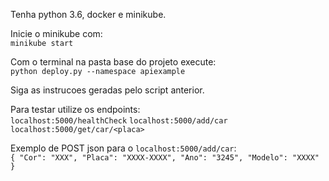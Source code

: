 Tenha python 3.6, docker e minikube.

Inicie o minikube com:<br/>
`minikube start`

Com o terminal na pasta base do projeto execute:<br/>`python deploy.py --namespace apiexample`

Siga as instrucoes geradas pelo script anterior. 

Para testar utilize os endpoints:<br/>
`localhost:5000/healthCheck`
`localhost:5000/add/car`
`localhost:5000/get/car/<placa>`

Exemplo de POST json para o `localhost:5000/add/car`:<br/>
`{
"Cor": "XXX",
"Placa": "XXXX-XXXX",
"Ano": "3245",
"Modelo": "XXXX"
}`

